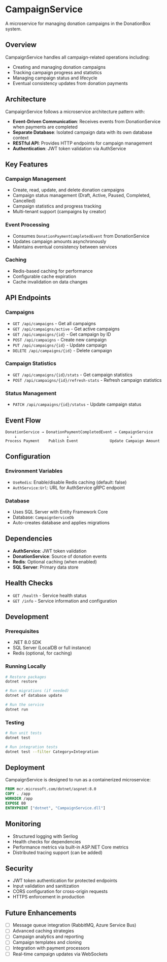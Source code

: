 # CampaignService

A microservice for managing donation campaigns in the DonationBox system.

## Overview

CampaignService handles all campaign-related operations including:
- Creating and managing donation campaigns
- Tracking campaign progress and statistics
- Managing campaign status and lifecycle
- Eventual consistency updates from donation payments

## Architecture

CampaignService follows a microservice architecture pattern with:
- **Event-Driven Communication**: Receives events from DonationService when payments are completed
- **Separate Database**: Isolated campaign data with its own database context
- **RESTful API**: Provides HTTP endpoints for campaign management
- **Authentication**: JWT token validation via AuthService

## Key Features

### Campaign Management
- Create, read, update, and delete donation campaigns
- Campaign status management (Draft, Active, Paused, Completed, Cancelled)
- Campaign statistics and progress tracking
- Multi-tenant support (campaigns by creator)

### Event Processing
- Consumes `DonationPaymentCompletedEvent` from DonationService
- Updates campaign amounts asynchronously
- Maintains eventual consistency between services

### Caching
- Redis-based caching for performance
- Configurable cache expiration
- Cache invalidation on data changes

## API Endpoints

### Campaigns
- `GET /api/campaigns` - Get all campaigns
- `GET /api/campaigns/active` - Get active campaigns
- `GET /api/campaigns/{id}` - Get campaign by ID
- `POST /api/campaigns` - Create new campaign
- `PUT /api/campaigns/{id}` - Update campaign
- `DELETE /api/campaigns/{id}` - Delete campaign

### Campaign Statistics
- `GET /api/campaigns/{id}/stats` - Get campaign statistics
- `POST /api/campaigns/{id}/refresh-stats` - Refresh campaign statistics

### Status Management
- `PATCH /api/campaigns/{id}/status` - Update campaign status

## Event Flow

```
DonationService → DonationPaymentCompletedEvent → CampaignService
    ↓                      ↓                           ↓
Process Payment    Publish Event              Update Campaign Amount
```

## Configuration

### Environment Variables
- `UseRedis`: Enable/disable Redis caching (default: false)
- `AuthService:Url`: URL for AuthService gRPC endpoint

### Database
- Uses SQL Server with Entity Framework Core
- Database: `CampaignServiceDb`
- Auto-creates database and applies migrations

## Dependencies

- **AuthService**: JWT token validation
- **DonationService**: Source of donation events
- **Redis**: Optional caching (when enabled)
- **SQL Server**: Primary data store

## Health Checks

- `GET /health` - Service health status
- `GET /info` - Service information and configuration

## Development

### Prerequisites
- .NET 8.0 SDK
- SQL Server (LocalDB or full instance)
- Redis (optional, for caching)

### Running Locally
```bash
# Restore packages
dotnet restore

# Run migrations (if needed)
dotnet ef database update

# Run the service
dotnet run
```

### Testing
```bash
# Run unit tests
dotnet test

# Run integration tests
dotnet test --filter Category=Integration
```

## Deployment

CampaignService is designed to run as a containerized microservice:

```dockerfile
FROM mcr.microsoft.com/dotnet/aspnet:8.0
COPY . /app
WORKDIR /app
EXPOSE 80
ENTRYPOINT ["dotnet", "CampaignService.dll"]
```

## Monitoring

- Structured logging with Serilog
- Health checks for dependencies
- Performance metrics via built-in ASP.NET Core metrics
- Distributed tracing support (can be added)

## Security

- JWT token authentication for protected endpoints
- Input validation and sanitization
- CORS configuration for cross-origin requests
- HTTPS enforcement in production

## Future Enhancements

- [ ] Message queue integration (RabbitMQ, Azure Service Bus)
- [ ] Advanced caching strategies
- [ ] Campaign analytics and reporting
- [ ] Campaign templates and cloning
- [ ] Integration with payment processors
- [ ] Real-time campaign updates via WebSockets
